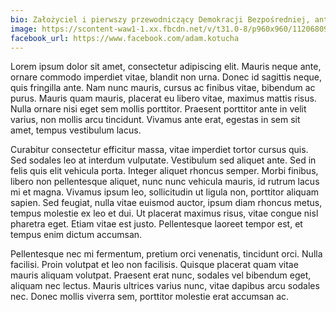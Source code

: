 ```yaml
---
bio: Założyciel i pierwszy przewodniczący Demokracji Bezpośredniej, antypolityk, historyk sztuki, prawnik.
image: https://scontent-waw1-1.xx.fbcdn.net/v/t31.0-8/p960x960/11206809_839132666159393_228952821006590973_o.jpg?_nc_cat=108&_nc_sid=7aed08&_nc_oc=AQnxGgwP00-d0nvxxR86LYSiYiAFrjhX_H81guwNEWiSzqYCrNgxQGzAmgBuZFxfw58&_nc_ht=scontent-waw1-1.xx&_nc_tp=6&oh=feee82c22ab97b7c0b5b30c6c25caace&oe=5ED696F9
facebook_url: https://www.facebook.com/adam.kotucha
---
```

Lorem ipsum dolor sit amet, consectetur adipiscing elit. Mauris neque ante, ornare commodo imperdiet vitae, blandit non urna. Donec id sagittis neque, quis fringilla ante. Nam nunc mauris, cursus ac finibus vitae, bibendum ac purus. Mauris quam mauris, placerat eu libero vitae, maximus mattis risus. Nulla ornare nisi eget sem mollis porttitor. Praesent porttitor ante in velit varius, non mollis arcu tincidunt. Vivamus ante erat, egestas in sem sit amet, tempus vestibulum lacus.

Curabitur consectetur efficitur massa, vitae imperdiet tortor cursus quis. Sed sodales leo at interdum vulputate. Vestibulum sed aliquet ante. Sed in felis quis elit vehicula porta. Integer aliquet rhoncus semper. Morbi finibus, libero non pellentesque aliquet, nunc nunc vehicula mauris, id rutrum lacus mi et magna. Vivamus ipsum leo, sollicitudin ut ligula non, porttitor aliquam sapien. Sed feugiat, nulla vitae euismod auctor, ipsum diam rhoncus metus, tempus molestie ex leo et dui. Ut placerat maximus risus, vitae congue nisl pharetra eget. Etiam vitae est justo. Pellentesque laoreet tempor est, et tempus enim dictum accumsan.

Pellentesque nec mi fermentum, pretium orci venenatis, tincidunt orci. Nulla facilisi. Proin volutpat et leo non facilisis. Quisque placerat quam vitae mauris aliquam volutpat. Praesent erat nunc, sodales vel bibendum eget, aliquam nec lectus. Mauris ultrices varius nunc, vitae dapibus arcu sodales nec. Donec mollis viverra sem, porttitor molestie erat accumsan ac.
